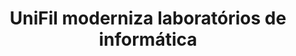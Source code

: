 ---
link: "https://www.unifil.br/portal/institucional/quem-somos/noticias/80-gerais/114-unifil-moderniza-laboratorios-de-informatica" 
title: "UniFil moderniza laboratórios de informática"
---